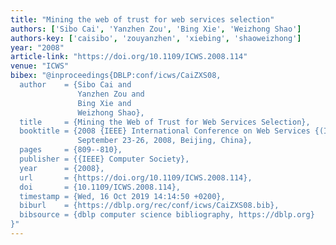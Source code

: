 ```yaml
---
title: "Mining the web of trust for web services selection"
authors: ['Sibo Cai', 'Yanzhen Zou', 'Bing Xie', 'Weizhong Shao']
authors-key: ['caisibo', 'zouyanzhen', 'xiebing', 'shaoweizhong']
year: "2008"
article-link: "https://doi.org/10.1109/ICWS.2008.114"
venue: "ICWS"
bibex: "@inproceedings{DBLP:conf/icws/CaiZXS08,
  author    = {Sibo Cai and
               Yanzhen Zou and
               Bing Xie and
               Weizhong Shao},
  title     = {Mining the Web of Trust for Web Services Selection},
  booktitle = {2008 {IEEE} International Conference on Web Services {(ICWS} 2008),
               September 23-26, 2008, Beijing, China},
  pages     = {809--810},
  publisher = {{IEEE} Computer Society},
  year      = {2008},
  url       = {https://doi.org/10.1109/ICWS.2008.114},
  doi       = {10.1109/ICWS.2008.114},
  timestamp = {Wed, 16 Oct 2019 14:14:50 +0200},
  biburl    = {https://dblp.org/rec/conf/icws/CaiZXS08.bib},
  bibsource = {dblp computer science bibliography, https://dblp.org}
}"
---
```

